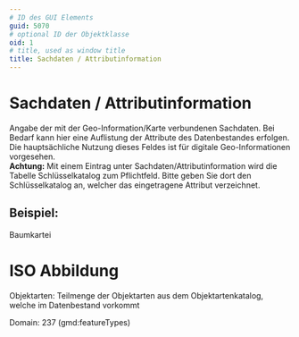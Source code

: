 ```yaml
---
# ID des GUI Elements
guid: 5070
# optional ID der Objektklasse
oid: 1
# title, used as window title
title: Sachdaten / Attributinformation
---
```


# Sachdaten / Attributinformation

Angabe der mit der Geo-Information/Karte verbundenen Sachdaten. Bei Bedarf kann hier eine Auflistung der Attribute des Datenbestandes erfolgen. Die hauptsächliche Nutzung dieses Feldes ist für digitale Geo-Informationen vorgesehen.<br/><strong>Achtung:</strong> Mit einem Eintrag unter Sachdaten/Attributinformation wird die Tabelle Schlüsselkatalog zum Pflichtfeld. Bitte geben Sie dort den Schlüsselkatalog an, welcher das eingetragene Attribut verzeichnet.

## Beispiel:

Baumkartei

# ISO Abbildung

Objektarten: Teilmenge der Objektarten aus dem Objektartenkatalog, welche im Datenbestand vorkommt

Domain: 237 (gmd:featureTypes) 